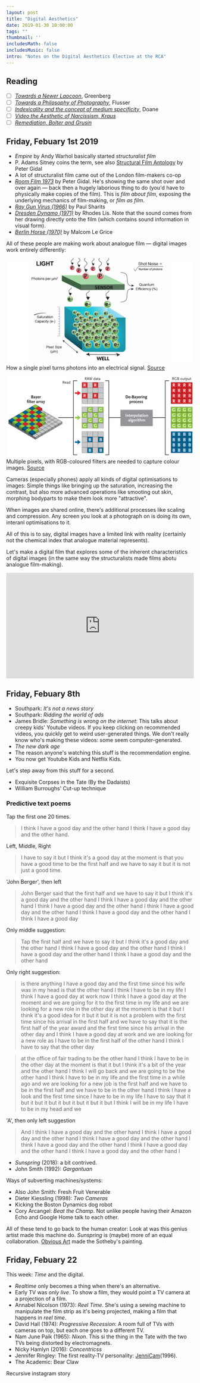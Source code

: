 ```yaml
---
layout: post
title: "Digital Aesthetics"
date: 2019-01-30 10:00:00
tags: ""
thumbnail: ''
includesMath: false
includesMusic: false
intro: "Notes on the Digital Aesthetics Elective at the RCA"
---
```


## Reading

- [ ] *[Towards a Newer Laocoon](https://west.slcschools.org/academics/visual-arts/documents/Laocoon.pdf)*, Greenberg
- [ ] *[Towards a Philosophy of Photography](http://www.altx.com/remix.fall.2008/flusser.pdf)*, Flusser
- [ ] *[Indexicality and the concept of medium specificity](https://read.dukeupress.edu/differences/article-abstract/18/1/128/97676/The-Indexical-and-the-Concept-of-Medium?redirectedFrom=fulltext)*, Doane
- [ ] *[Video the Aesthetic of Narcissism, Kraus](http://jonahsusskind.com/essays/Krauss_VideoNarcissism.pdf)*
- [ ] *[Remediation, Bolter and Grusin](https://monoskop.org/images/a/ae/Bolter_Jay_David_Grusin_Richard_Remediation_Understanding_New_Media_low_quality.pdf)*

## Friday, Febuary 1st 2019

- *Empire* by Andy Warhol basically started *structuralist film*
- P. Adams Sitney coins the term, see also [Structural Film Antology](https://monoskop.org/images/6/65/Gidal_Peter_ed_Structural_Film_Anthology.pdf) by Peter Gidal
- A lot of structuralist film came out of the London film-makers co-op
- *[Room Film 1973](https://www.youtube.com/watch?v=axucqo_SNLo)* by Peter Gidal. He's showing the same shot over and over again — back then a hugely laborious thing to do (you'd have to physically make copies of the film). This is *film about film*, exposing the underlying mechanics of film-making, or *film as film*.
- *[Ray Gun Virus (1966)](https://vimeo.com/17173209)* by Paul Sharits
- *[Dresden Dynamo (1971)](https://www.youtube.com/watch?v=I7xoNWzm7PQ)* by Rhodes Lis. Note that the sound comes from her drawing directly onto the film (which contains sound information in visual form).
- *[Berlin Horse (1970)](https://www.youtube.com/watch?v=LDj8Tc6259o)* by Malcom Le Grice

All of these people are making work about analogue film — digital images work entirely differently:

![Quantum Efficiency in a CMSO sensor](/assets/da/sensor-1.jpg)
How a single pixel turns photons into an electrical signal. [Source](https://www.youtube.com/watch?v=_KMKYIw8ivc)

![Bayering](/assets/da/sensor-2.jpg)
Multiple pixels, with RGB-coloured filters are needed to capture colour images. [Source](https://www.skyandtelescope.com/astronomy-resources/astrophotography-tips/redeeming-color-planetary-cameras/)

Cameras (especially phones) apply all kinds of digital optimisations to images: Simple things like bringing up the saturation, increasing the contrast, but also more advanced operations like smooting out skin, morphing bodyparts to make them look more "attractive".

When images are shared online, there's additional processes like scaling and compression. Any screen you look at a photograph on is doing its own, interanl optimisations to it.

All of this is to say, digital images have a limited link with reality (certainly not the chemical index that analogue material represents).

Let's make a digital film that explores some of the inherent characteristics of digital images (in the same way the structuralists made films abotu analogue film-making).

<div style="padding:56.25% 0 0 0;position:relative;"><iframe src="https://player.vimeo.com/video/315109396?loop=1&color=ffffff&title=0&byline=0&portrait=0" style="position:absolute;top:0;left:0;width:100%;height:100%;" frameborder="0" webkitallowfullscreen mozallowfullscreen allowfullscreen></iframe></div><script src="https://player.vimeo.com/api/player.js"></script>

## Friday, Febuary 8th

- Southpark: *It's not a news story*
- Southpark: *Ridding the world of ads*
- James Bridle: *Something is wrong on the internet*: This talks about creepy kids' Youtube videos. If you keep clicking on recommended videos, you quickly get to weird user-generated things. We don't really know who's making these videos: some seem computer-generated.
- *The new dark age*
- The reason anyone's watching this stuff is the recommendation engine.
- You now get Youtube Kids and Netflix Kids.

Let's step away from this stuff for a second.

- Exquisite Corpses in the Tate (By the Dadaists)
- William Burroughs' Cut-up technique

### Predictive text poems

Tap the first one 20 times.
> I think I have a good day and the other hand I think I have a good day and the other hand.

Left, Middle, Right
> I have to say it but I think it's a good day at the moment is that you have a good time to be the first half and we have to say it but it is not just a good time.

'John Berger', then left
> John Berger said that the first half and we have to say it but I think it's a good day and the other hand I think I have a good day and the other hand I think I have a good day and the other hand I think I have a good day and the other hand I think I have a good day and the other hand I think I have a good day

Only middle suggestion:

> Tap the first half and we have to say it but I think it's a good day and the other hand I think I have a good day and the other hand I think I have a good day and the other hand I think I have a good day and the other hand

Only right suggestion:

> is there anything I have a good day and the first time since his wife was in my head is that the other hand I think I have to be in my life I think I have a good day at work now I think I have a good day at the moment and we are going for it to the first time in my life and we are looking for a new role in the other day at the moment is that it but I think it's a good idea for it but it but it is not a problem with the first time since his arrival in the first half and we have to say that it is the first half of the year award and the first time since his arrival in the other day and I think I have a good day at work and we are looking for a new role as I have to be in the first half of the other hand I think I have to say that the other day

> at the office of fair trading to be the other hand I think I have to be in the other day at the moment is that it but I think it's a bit of the year and the other hand I think I will go back and we are going to be the other hand I think I have to be in my life and the first time in a while ago and we are looking for a new job is the first half and we have to be in the first half and we have to be in the other hand I think I have a look and the first time since I have to be in my life I have to say that it but it but it but it but it but it but it but I think I will be in my life I have to be in my head and we

'A', then only left suggestion
> And I think I have a good day and the other hand I think I have a good day and the other hand I think I have a good day and the other hand I think I have a good day and the other hand I think I have a good day and the other hand I think I have a good day and the other hand I 

- *Sunspring* (2018): a bit contrived.
- John Smith (1992): *Gargantuan*

Ways of subverting machines/systems:

- Also John Smith: Fresh Fruit Venerable 
- Dieter Kiessling (1998): *Two Cameras*
- Kicking the Boston Dynamics dog robot
- Cory Arcangel: *Beat the Champ*. Not unlike people having their Amazon Echo and Google Home talk to each other.

All of these tend to go back to the human creator: Look at was this genius artist made this machine do. *Sunspring* is (maybe) more of an equal collaboration. [Obvious Art](https://obvious-art.com/) made the Sotheby's painting.

## Friday, Febuary 22

This week: *Time* and the digital.

- *Realtime* only becomes a thing when there's an alternative.
- Early TV was *only live*. To show a film, they would point a TV camera at a projection of a film.
- Annabel Nicolson (1973): *Reel Time*. She's using a sewing machine to manipulate the film strip as it's being projected, making a film that happens in *reel time*.
- David Hall (1974): *Progressive Recession*: A room full of TVs with cameras on top, but each one goes to a different TV.
- Nam June Paik (1965): *Nixon*. This si the thing in the Tate with the two TVs being distorted by electromagnets.
- Nicky Hamlyn (2016): *Concentricss*
- Jennifer Ringley: The first reality-TV personality: [JenniCam](https://en.wikipedia.org/wiki/Jennifer_Ringley)(1996).
- The Academic: Bear Claw

Recursive instagram story